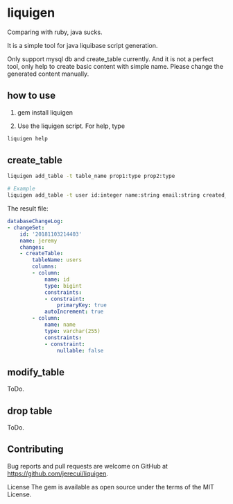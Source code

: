 # liquigen

Comparing with ruby, java sucks.

It is a simple tool for java liquibase script generation.

Only support mysql db and create_table currently. And it is not a perfect tool, only help to create basic content with simple name. Please change the generated content manually.

## how to use
1. gem install liquigen

2. Use the liquigen script. For help, type

```bash
liquigen help
```

## create_table

```bash
liquigen add_table -t table_name prop1:type prop2:type

# Example
liquigen add_table -t user id:integer name:string email:string created_time:datetime updated_time:datetime
```
The result file:
```yaml
databaseChangeLog:
- changeSet:
    id: '20181103214403'
    name: jeremy
    changes:
    - createTable:
        tableName: users
        columns:
        - column:
            name: id
            type: bigint
            constraints:
            - constraint:
                primaryKey: true
            autoIncrement: true
        - column:
            name: name
            type: varchar(255)
            constraints:
            - constraint:
                nullable: false

```

## modify_table

ToDo.

## drop table

ToDo.

## Contributing
Bug reports and pull requests are welcome on GitHub at https://github.com/jerecui/liquigen.

License
The gem is available as open source under the terms of the MIT License.